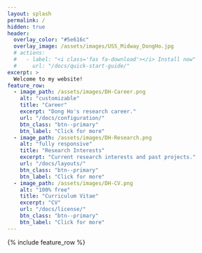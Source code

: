 ```yaml
---
layout: splash
permalink: /
hidden: true
header:
  overlay_color: "#5e616c"
  overlay_image: /assets/images/USS_Midway_DongHo.jpg
  # actions:
  #   - label: "<i class='fas fa-download'></i> Install now"
  #     url: "/docs/quick-start-guide/"
excerpt: >
  Welcome to my website! 
feature_row:
  - image_path: /assets/images/DH-Career.png
    alt: "customizable"
    title: "Career"
    excerpt: "Dong Ho's research career."
    url: "/docs/configuration/"
    btn_class: "btn--primary"
    btn_label: "Click for more"
  - image_path: /assets/images/DH-Research.png
    alt: "fully responsive"
    title: "Research Interests"
    excerpt: "Current research interests and past projects."
    url: "/docs/layouts/"
    btn_class: "btn--primary"
    btn_label: "Click for more"
  - image_path: /assets/images/DH-CV.png
    alt: "100% free"
    title: "Curriculum Vitae"
    excerpt: "CV"
    url: "/docs/license/"
    btn_class: "btn--primary"
    btn_label: "Click for more"      
---
```


{% include feature_row %}
